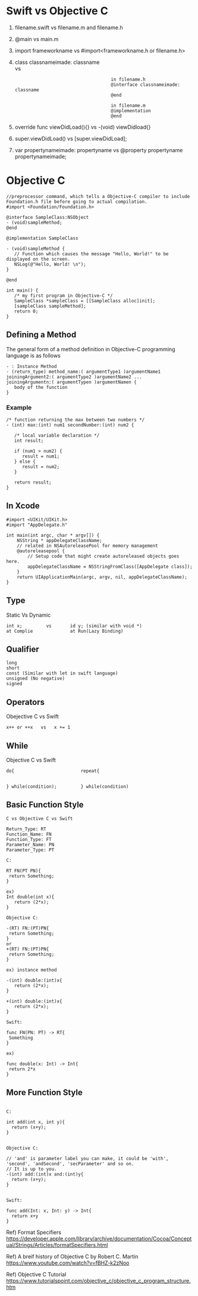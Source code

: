 # Swift vs Objective C

1.  filename.swift vs filename.m and filename.h

2.  @main vs main.m 

3.  import frameworkname vs #import<frameworkname.h or filename.h>

4.  class classnameimade: classname    
                                      vs   
                                            
                                            in filename.h
                                            @interface classnameimade: classname
                                            @end
                                            
                                            in filename.m
                                            @implementation
                                            @end
                                              
                                              
5. override func viewDidLoad(){}         vs  -(void) viewDidload{}

6. super.viewDidLoad()          vs   [super.viewDidLoad];


7. var propertynameimade: propertyname    vs @property propertyname propertynameimade;


# Objective C

```
//preprocessor command, which tells a Objective-C compiler to include Foundation.h file before going to actual compilation.
#import <Foundation/Foundation.h>

@interface SampleClass:NSObject
- (void)sampleMethod;
@end

@implementation SampleClass

- (void)sampleMethod {
   // Function which causes the message "Hello, World!" to be displayed on the screen.
   NSLog(@"Hello, World! \n");
}

@end

int main() {
   /* my first program in Objective-C */
   SampleClass *sampleClass = [[SampleClass alloc]init];
   [sampleClass sampleMethod];
   return 0;
}

```


## Defining a Method
The general form of a method definition in Objective-C programming language is as follows 

```
- : Instance Method
- (return_type) method_name:( argumentType1 )argumentName1 
joiningArgument2:( argumentType2 )argumentName2 ... 
joiningArgumentn:( argumentTypen )argumentNamen {
   body of the function
}
```


### Example

```
/* function returning the max between two numbers */
- (int) max:(int) num1 secondNumber:(int) num2 {
   
   /* local variable declaration */
   int result;
 
   if (num1 > num2) {
      result = num1;
   } else {
      result = num2;
   }
 
   return result; 
}
```



## In Xcode

```
#import <UIKit/UIKit.h>
#import "AppDelegate.h"

int main(int argc, char * argv[]) {
    NSString * appDelegateClassName;
    // related in NSAutoreleasePool for memory management
    @autoreleasepool {
        // Setup code that might create autoreleased objects goes here.
        appDelegateClassName = NSStringFromClass([AppDelegate class]);
    }
    return UIApplicationMain(argc, argv, nil, appDelegateClassName);
}
```


## Type

Static Vs Dynamic

```
int x;         vs       id y; (similar with void *)
at Complie              at Run(Lazy Binding)
```


## Qualifier

```
long
short
const (Similar with let in swift language)
unsigned (No negative)
signed
```

## Operators

Obejective C vs Swift

```
x++ or ++x   vs   x += 1 
```

## While

Objective C vs Swift

```
do{                         repeat{
                                         
 
} while(condition);         } while(condition)
```


## Basic Function Style

```
C vs Objective C vs Swift

Return_Type: RT
Function_Name: FN
Function_Type: FT
Parameter_Name: PN
Parameter_Type: PT

C:

RT FN(PT PN){
 return Something;
}

ex)
Int double(int x){
   return (2*x); 
}

Objective C:

-(RT) FN:(PT)PN{
 return Something;
}
or
+(RT) FN:(PT)PN{
 return Something;
}

ex) instance method

-(int) double:(int)x{
   return (2*x);
}

+(int) double:(int)x{
   return (2*x);
}

Swift:

func FN(PN: PT) -> RT{
 Something
}

ex)

func double(x: Int) -> Int{
 return 2*x
}

```




## More Function Style

```

C:

int add(int x, int y){
  return (x+y);
}


Objective C:

// 'and' is parameter label you can make, it could be 'with', 'second', 'andSecond', 'secParameter' and so on. 
// It is up to you.
-(int) add:(int)x and:(int)y{
  return (x+y);
}


Swift:

func add(Int: x, Int: y) -> Int{
  return x+y
}

```


Ref) Format Specifiers
https://developer.apple.com/library/archive/documentation/Cocoa/Conceptual/Strings/Articles/formatSpecifiers.html


Ref) A breif history of Objective C by Robert C. Martin
https://www.youtube.com/watch?v=fBHZ-k2zNoo

Ref) Objective C Tutorial
https://www.tutorialspoint.com/objective_c/objective_c_program_structure.htm
